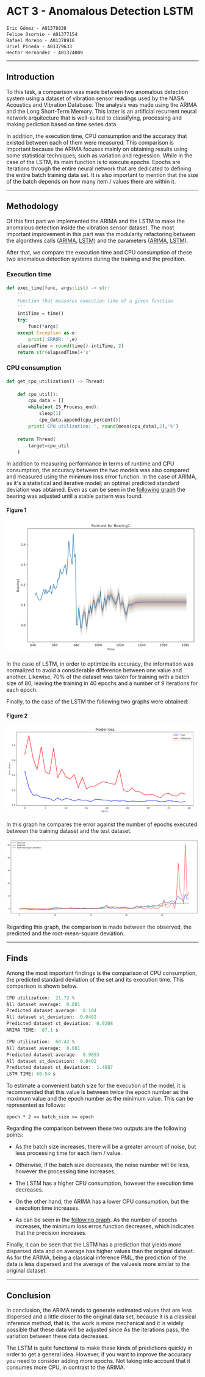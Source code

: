 # ACT 3 - Anomalous Detection LSTM

    Eric Gómez - A01378838
    Felipe Osornio - A01377154
    Rafael Moreno - A01378916
    Uriel Pineda - A01379633
    Hector Hernandez - A01374009

---

## Introduction

To this task, a comparison was made between two anomalous detection system using a dataset of vibration sensor readings used by the NASA Acoustics and Vibration Database. The analysis was made using the ARIMA and the Long Short-Term Memory. This latter is an artificial recurrent neural network arquitecture that is well-suited to classifying, processing and making pediction based on time series data.

In addition, the execution time, CPU consumption and the accuracy that existed between each of them were measured. This comparison is important because the ARIMA focuses mainly on obtaining results using some statistical techniques; such as variation and regression. While in the case of the LSTM, its main function is to execute epochs. Epochs are iterations through the entire neural network that are dedicated to defining the entire batch training data set. It is also important to mention that the size of the batch depends on how many item / values there are within it.

---

## Methodology

Of this first part we implemented the ARIMA and the LSTM to make the anomalous detection inside the vibration sensor dataset. The most important improvement in this part was the modularity refactoring between the algorithms calls ([ARIMA](https://github.com/Eric106/Computational_Intelligence/blob/d9151ab20aad06b439874f99e4781e93a03341ae/Act3-Anomalous_Detection_LSTM/anomalous_detection.py#L59), [LSTM](https://github.com/Eric106/Computational_Intelligence/blob/d9151ab20aad06b439874f99e4781e93a03341ae/Act3-Anomalous_Detection_LSTM/anomalous_detection.py#L84))  and the parameters ([ARIMA](https://github.com/Eric106/Computational_Intelligence/blob/d9151ab20aad06b439874f99e4781e93a03341ae/Act3-Anomalous_Detection_LSTM/anomalous_detection.py#L49), [LSTM](https://github.com/Eric106/Computational_Intelligence/blob/d9151ab20aad06b439874f99e4781e93a03341ae/Act3-Anomalous_Detection_LSTM/anomalous_detection.py#L72)). 

After that, we compare the execution time and CPU consumption of these two anomalous detection systems during the training and the predition. 

### Execution time 

```python
def exec_time(func, args:list) -> str:
    '''
    Function that measures execution time of a given function
    '''
    intiTime = time()
    try:
        func(*args)
    except Exception as e:
        print('ERROR: ',e)
    elapsedTime = round(time()-intiTime, 2)
    return str(elapsedTime)+'s'
```

### CPU consumption

```python
def get_cpu_utilization() -> Thread:

    def cpu_util():
        cpu_data = []
        while(not IS_Process_end):
            sleep(1)
            cpu_data.append(cpu_percent())
        print('CPU utilization: ', round(mean(cpu_data),2),'%')

    return Thread(
        target=cpu_util
    )
```

In addition to measuring performance in terms of runtime and CPU consumption, the accuracy between the two models was also compared and measured using the minimum loss error function. In the case of ARIMA, as it's a statistical and iterative model; an optimal predicted standard deviation was obtained. Even as can be seen in the [following graph](#figure-1) the bearing was adjusted until a stable pattern was found.

#### Figure 1

![alt text](https://github.com/Eric106/Computational_Intelligence/blob/master/Act3-Anomalous_Detection_LSTM/img/bearing.png?raw=true)

In the case of LSTM, in order to optimize its accuracy, the information was normalized to avoid a considerable difference between one value and another. Likewise, 70% of the dataset was taken for training with a batch size of 80, leaving the training in 40 epochs and a number of 9 iterations for each epoch.

Finally, to the case of the LSTM the following two graphs were obtained: 

#### Figure 2

![alt text](https://github.com/Eric106/Computational_Intelligence/blob/master/Act3-Anomalous_Detection_LSTM/img/model.loss.png?raw=true)

In this graph he compares the error against the number of epochs executed between the training dataset and the test dataset.

![alt text](https://github.com/Eric106/Computational_Intelligence/blob/master/Act3-Anomalous_Detection_LSTM/img/model.predict.png?raw=true)

Regarding this graph, the comparison is made between the observed, the predicted and the root-mean-square deviation.

---

## Finds

Among the most important findings is the comparison of CPU consumption, the predicted standard deviation of the set and its execution time. This comparison is shown below.

```python
CPU utilization:  21.72 %
All dataset average:  0.081
Predicted dataset average:  0.104
All dataset st_deviation:  0.0402
Predicted dataset st_deviation:  0.0308
ARIMA TIME:  87.1 s
```

```python
CPU utilization:  60.42 %
All dataset average:  0.081
Predicted dataset average:  0.9853
All dataset st_deviation:  0.0402
Predicted dataset st_deviation:  1.4887
LSTM TIME: 60.54 s
```

To estimate a convenient batch size for the execution of the model, it is recommended that this value is between twice the epoch number as the maximum value and the epoch number as the minimum value. This can be represented as follows:

```
epoch * 2 >= batch_size >= epoch
```

Regarding the comparison between these two outputs are the following points:

- As the batch size increases, there will be a greater amount of noise, but less processing time for each item / value.

- Otherwise, if the batch size decreases, the noise number will be less, however the processing time increases.

- The LSTM has a higher CPU consumption, however the execution time decreases.

- On the other hand, the ARIMA has a lower CPU consumption, but the execution time increases.

- As can be seen in the [following graph](#figure-2). As the number of epochs increases, the minimum loss erros function decreases, which indicates that the precision increases.

Finally, it can be seen that the LSTM has a prediction that yields more dispersed data and on average has higher values ​​than the original dataset. As for the ARIMA, being a classical inference PML, the prediction of the data is less dispersed and the average of the values ​​is more similar to the original dataset.

---

## Conclusion

In conclusion, the ARIMA tends to generate estimated values that are less dispersed and a little closer to the original data set, because it is a classical inference method, that is, the work is more mechanical and it is widely possible that these data will be adjusted since As the iterations pass, the variation between these data decreases.

The LSTM is quite functional to make these kinds of predictions quickly in order to get a general idea. However, if you want to improve the accuracy you need to consider adding more epochs. Not taking into account that it consumes more CPU, in contrast to the ARIMA.
